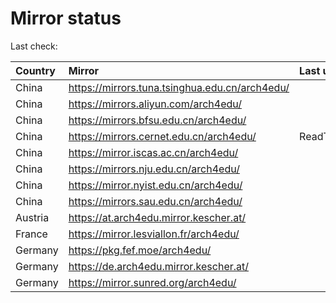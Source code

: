 <script src="./time.js"></script>
# Mirror status
Last check: <script type="text/javascript">localize(1747118102.0868943);</script>

|Country|Mirror|Last update|
|:------|:-----|:----------|
|China|https://mirrors.tuna.tsinghua.edu.cn/arch4edu/|<script type="text/javascript">localize(1747077497);</script>|
|China|https://mirrors.aliyun.com/arch4edu/|<script type="text/javascript">localize(1747077497);</script>|
|China|https://mirrors.bfsu.edu.cn/arch4edu/|<script type="text/javascript">localize(1747077497);</script>|
|China|https://mirrors.cernet.edu.cn/arch4edu/|ReadTimeout|
|China|https://mirror.iscas.ac.cn/arch4edu/|<script type="text/javascript">localize(1747077233);</script>|
|China|https://mirrors.nju.edu.cn/arch4edu/|<script type="text/javascript">localize(1747033079);</script>|
|China|https://mirror.nyist.edu.cn/arch4edu/|<script type="text/javascript">localize(1747077497);</script>|
|China|https://mirrors.sau.edu.cn/arch4edu/|<script type="text/javascript">localize(1731653531);</script>|
|Austria|https://at.arch4edu.mirror.kescher.at/|<script type="text/javascript">localize(1747077497);</script>|
|France|https://mirror.lesviallon.fr/arch4edu/|<script type="text/javascript">localize(1747077497);</script>|
|Germany|https://pkg.fef.moe/arch4edu/|<script type="text/javascript">localize(1747077497);</script>|
|Germany|https://de.arch4edu.mirror.kescher.at/|<script type="text/javascript">localize(1747077497);</script>|
|Germany|https://mirror.sunred.org/arch4edu/|<script type="text/javascript">localize(1747077497);</script>|

<script src="./tablefilter/tablefilter.js"></script>
<script src="./table.js"></script>